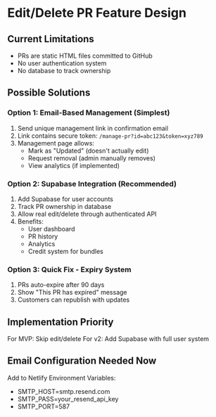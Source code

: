 # Edit/Delete PR Feature Design

## Current Limitations
- PRs are static HTML files committed to GitHub
- No user authentication system
- No database to track ownership

## Possible Solutions

### Option 1: Email-Based Management (Simplest)
1. Send unique management link in confirmation email
2. Link contains secure token: `/manage-pr?id=abc123&token=xyz789`
3. Management page allows:
   - Mark as "Updated" (doesn't actually edit)
   - Request removal (admin manually removes)
   - View analytics (if implemented)

### Option 2: Supabase Integration (Recommended)
1. Add Supabase for user accounts
2. Track PR ownership in database
3. Allow real edit/delete through authenticated API
4. Benefits:
   - User dashboard
   - PR history
   - Analytics
   - Credit system for bundles

### Option 3: Quick Fix - Expiry System
1. PRs auto-expire after 90 days
2. Show "This PR has expired" message
3. Customers can republish with updates

## Implementation Priority
For MVP: Skip edit/delete
For v2: Add Supabase with full user system

## Email Configuration Needed Now
Add to Netlify Environment Variables:
- SMTP_HOST=smtp.resend.com
- SMTP_PASS=your_resend_api_key
- SMTP_PORT=587